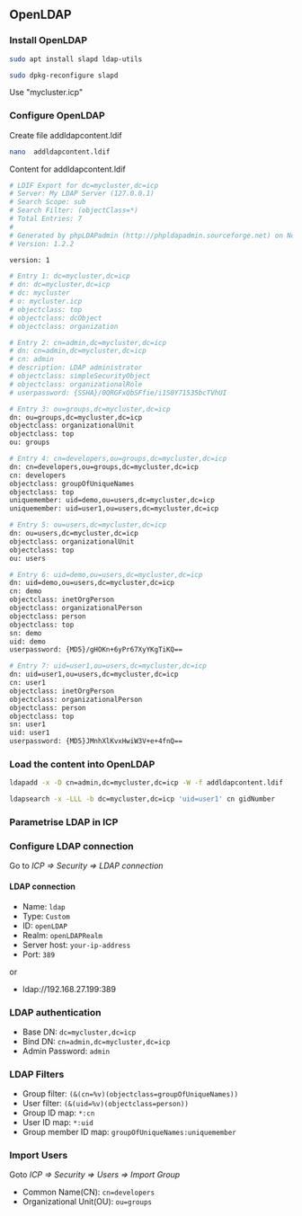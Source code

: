 ## OpenLDAP
### Install OpenLDAP

```bash
sudo apt install slapd ldap-utils

sudo dpkg-reconfigure slapd

```
Use "mycluster.icp"

### Configure OpenLDAP
Create file addldapcontent.ldif

```bash
nano  addldapcontent.ldif

```

Content for addldapcontent.ldif

```bash
# LDIF Export for dc=mycluster,dc=icp
# Server: My LDAP Server (127.0.0.1)
# Search Scope: sub
# Search Filter: (objectClass=*)
# Total Entries: 7
#
# Generated by phpLDAPadmin (http://phpldapadmin.sourceforge.net) on November 2, 2017 1:15 pm
# Version: 1.2.2

version: 1

# Entry 1: dc=mycluster,dc=icp
# dn: dc=mycluster,dc=icp
# dc: mycluster
# o: mycluster.icp
# objectclass: top
# objectclass: dcObject
# objectclass: organization

# Entry 2: cn=admin,dc=mycluster,dc=icp
# dn: cn=admin,dc=mycluster,dc=icp
# cn: admin
# description: LDAP administrator
# objectclass: simpleSecurityObject
# objectclass: organizationalRole
# userpassword: {SSHA}/0QRGFxQbSFfie/i1S0Y71535bcTVhUI

# Entry 3: ou=groups,dc=mycluster,dc=icp
dn: ou=groups,dc=mycluster,dc=icp
objectclass: organizationalUnit
objectclass: top
ou: groups

# Entry 4: cn=developers,ou=groups,dc=mycluster,dc=icp
dn: cn=developers,ou=groups,dc=mycluster,dc=icp
cn: developers
objectclass: groupOfUniqueNames
objectclass: top
uniquemember: uid=demo,ou=users,dc=mycluster,dc=icp
uniquemember: uid=user1,ou=users,dc=mycluster,dc=icp

# Entry 5: ou=users,dc=mycluster,dc=icp
dn: ou=users,dc=mycluster,dc=icp
objectclass: organizationalUnit
objectclass: top
ou: users

# Entry 6: uid=demo,ou=users,dc=mycluster,dc=icp
dn: uid=demo,ou=users,dc=mycluster,dc=icp
cn: demo
objectclass: inetOrgPerson
objectclass: organizationalPerson
objectclass: person
objectclass: top
sn: demo
uid: demo
userpassword: {MD5}/gHOKn+6yPr67XyYKgTiKQ==

# Entry 7: uid=user1,ou=users,dc=mycluster,dc=icp
dn: uid=user1,ou=users,dc=mycluster,dc=icp
cn: user1
objectclass: inetOrgPerson
objectclass: organizationalPerson
objectclass: person
objectclass: top
sn: user1
uid: user1
userpassword: {MD5}JMnhXlKvxHwiW3V+e+4fnQ==


```

### Load the content into OpenLDAP
```bash
ldapadd -x -D cn=admin,dc=mycluster,dc=icp -W -f addldapcontent.ldif

ldapsearch -x -LLL -b dc=mycluster,dc=icp 'uid=user1' cn gidNumber
```

### Parametrise LDAP in ICP

### Configure LDAP connection
Go to *ICP => Security => LDAP connection*

#### LDAP connection

* Name: `ldap`
* Type: `Custom`
* ID: `openLDAP`
* Realm: `openLDAPRealm`
* Server host: `your-ip-address`
* Port: `389`

or

* ldap://192.168.27.199:389

### LDAP authentication

* Base DN: `dc=mycluster,dc=icp`
* Bind DN: `cn=admin,dc=mycluster,dc=icp`
* Admin Password: `admin`

### LDAP Filters

* Group filter: `(&(cn=%v)(objectclass=groupOfUniqueNames))`
* User filter: `(&(uid=%v)(objectclass=person))`
* Group ID map: `*:cn`
* User ID map: `*:uid`
* Group member ID map: `groupOfUniqueNames:uniquemember`


### Import Users
Goto *ICP => Security => Users => Import Group*

* Common Name(CN): `cn=developers`
* Organizational Unit(OU): `ou=groups`

